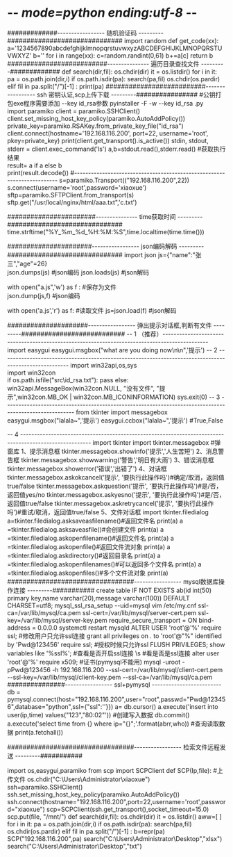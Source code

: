 # -*- mode=python ending:utf-8 -*-
#############-----------------         随机验证码           ---------##############################
import random
def get_code(xx):
   a='1234567890abcdefghijklmnopqrstuvwxyzABCDEFGHIJKLMNOPQRSTUVWXYZ'
   b=''
   for i in range(xx):
        c=random.randint(0,61)
        b+=a[c]
   return b   
##########################---------------         遍历目录查找文件    ---------#############
def search(dir,fil):
    os.chdir(dir)
    it = os.listdir()
    for i in it:
        pa = os.path.join(dir,i)
        if os.path.isdir(pa):
            search(pa,fil)
            os.chdir(os.pardir)
        elif fil in pa.split("/")[-1] :
            print(pa)
##########################-----------------         ssh 密钥认证,scp上传下载            ---------################
#公钥打包exe程序需要添加 --key id_rsa参数  pyinstaller -F -w --key id_rsa .py      
import paramiko
client = paramiko.SSHClient()
client.set_missing_host_key_policy(paramiko.AutoAddPolicy())
private_key=paramiko.RSAKey.from_private_key_file("id_rsa")
client.connect(hostname='192.168.116.200', port=22, username='root', pkey=private_key)
print(client.get_transport().is_active())
stdin, stdout, stderr = client.exec_command('ls')
a,b=stdout.read(),stderr.read() 		 #获取执行结果   
result= a if a else b       
print(result.decode())
#------------------------------------------------------------------------
s=paramiko.Transport(("192.168.116.200",22))
s.connect(username='root',password='xiaoxue')
sftp=paramiko.SFTPClient.from_transport(s)
sftp.get("/usr/local/nginx/html/aaa.txt",'c.txt')


#######################---------------         time获取时间              ---------##############################
time.strftime("%Y_%m_%d_%H:%M:%S",time.localtime(time.time()))


######################-----------------        json编码解码              ---------##############################
import json
js={"name":"张三","age"=26}            
json.dumps(js)          #json编码
json.loads(js)          #json解码

with open("a.js",'w') as f :             #保存为文件   
      json.dump(js,f)                    #json编码
         
with open('a.js','r') as f:              #读取文件
     js=json.load(f)                     #json解码


#####################-----------------        弹出提示对话框,判断有文件    ---------###########################
--  1   （推荐）----------------------------------------------------------------------------------------------
import easygui
easygui.msgbox("what are you doing now\n\n",'提示')
--  2   ------------------------------------------------------------------------------------------------------
import win32api,os,sys      
import win32con            
if os.path.isfile("src\\id_rsa.txt"):
    pass
else:
    win32api.MessageBox(win32con.NULL, "没有文件", "提示",win32con.MB_OK | win32con.MB_ICONINFORMATION)
    sys.exit(0)
--  3   -------------------------------------------------------------------------------------------------------
from tkinter import  messagebox
easygui.msgbox("lalala~",'提示')
easygui.ccbox("lalala~",'提示')   #True,False

--  4   -------------------------------------------------------------------------------------------------------
import tkinter
import tkinter.messagebox #弹窗库
1、提示消息框
tkinter.messagebox.showinfo('提示','人生苦短')
2、消息警告框
tkinter.messagebox.showwarning('警告','明日有大雨')
3、错误消息框
tkinter.messagebox.showerror('错误','出错了')
4、对话框
tkinter.messagebox.askokcancel('提示', '要执行此操作吗')#确定/取消，返回值true/false
tkinter.messagebox.askquestion('提示', '要执行此操作吗')#是/否，返回值yes/no
tkinter.messagebox.askyesno('提示', '要执行此操作吗')#是/否，返回值true/false
tkinter.messagebox.askretrycancel('提示', '要执行此操作吗')#重试/取消，返回值true/false
5、文件对话框
import tkinter.filedialog
a=tkinter.filedialog.asksaveasfilename()#返回文件名
print(a)
a =tkinter.filedialog.asksaveasfile()#会创建文件
print(a)
a =tkinter.filedialog.askopenfilename()#返回文件名
print(a)
a =tkinter.filedialog.askopenfile()#返回文件流对象
print(a)
a =tkinter.filedialog.askdirectory()#返回目录名
print(a)
a =tkinter.filedialog.askopenfilenames()#可以返回多个文件名
print(a)
a =tkinter.filedialog.askopenfiles()#多个文件流对象
print(a)
#################################-----------------        mysql数据库操作连接          ---------###########
create table IF NOT EXISTS ab(id int(50) primary key,name varchar(20),message varchar(100)) DEFAULT CHARSET=utf8;
mysql_ssl_rsa_setup --uid=mysql
vim /etc/my.cnf
ssl-ca=/var/lib/mysql/ca.pem
ssl-cert=/var/lib/mysql/server-cert.pem
ssl-key=/var/lib/mysql/server-key.pem
require_secure_transport = ON
bind-address = 0.0.0.0
systemctl  restart mysqld
ALTER USER 'root'@'%' require ssl;                                        #修改用户只允许ssl连接 
grant all privileges on *.* to 'root'@"%" identified by 'Pwd@123456' require ssl;    #授权时候只允许ssl
FLUSH PRIVILEGES;
show variables like '%ssl%';   #查看是否开启ssl连接
\s                              #看是否是ssl连接
alter user 'root'@'%' require x509;         #证书(pymysql不能用)
mysql -uroot -pPwd@123456 -h 192.168.116.200 --ssl-cert=/var/lib/mysql/client-cert.pem --ssl-key=/var/lib/mysql/client-key.pem --ssl-ca=/var/lib/mysql/ca.pem
###############-----------------                ssl+pymysql                 -------------------------
db = pymysql.connect(host="192.168.116.200",user="root",passwd="Pwd@123456",database="python",ssl={"ssl":''}})
a= db.cursor()
a.execute('insert into  user(ip,time) values("123","80:02"')) #创建写入数据
db.commit()
a.execute('select time  from {} where ip="{}";'.format(abrr,who))           #查询读取数据
print(a.fetchall())

#################################-----------------        检索文件远程发送         ---------###########

import os,easygui,paramiko
from scp import SCPClient
def SCP(Ip,file):          #上传文件
    os.chdir("C:\\Users\\Administrator\\xiaoxue")
    ssh=paramiko.SSHClient()
    ssh.set_missing_host_key_policy(paramiko.AutoAddPolicy())
    ssh.connect(hostname="192.168.116.200",port=22,username='root',password="xiaoxue")
    scp=SCPClient(ssh.get_transport(),socket_timeout=15.0)
    scp.put(file, "/mnt/")
def search(dir,fil):
    os.chdir(dir)
    it = os.listdir()
    aww=[ ]
    for i in it:
        pa = os.path.join(dir,i)
        if os.path.isdir(pa):
            search(pa,fil)
            os.chdir(os.pardir)
        elif fil in pa.split("/")[-1] :
            b=repr(pa)
            SCP("192.168.116.200",pa)
search("C:\\Users\\Administrator\\Desktop","xlsx")
search("C:\\Users\\Administrator\\Desktop","txt")
    
